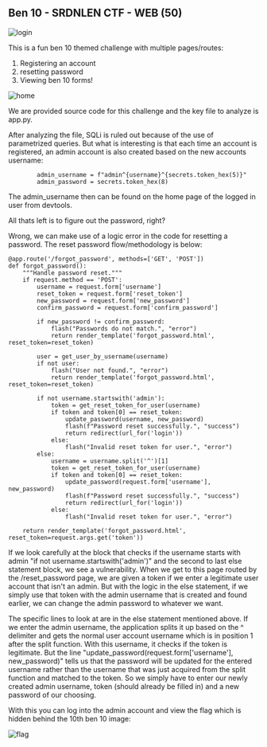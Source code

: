 ## Ben 10 - SRDNLEN CTF - WEB (50)

![login](https://github.com/user-attachments/assets/9aa9bc26-fd26-4cda-b51d-4be01dbf36ee)

This is a fun ben 10 themed challenge with multiple pages/routes:

1. Registering an account
2. resetting password
3. Viewing ben 10 forms!

![home](https://github.com/user-attachments/assets/e2437719-02d6-4c33-bb2b-901f6c65da9b)


We are provided source code for this challenge and the key file to analyze is app.py.

After analyzing the file, SQLi is ruled out because of the use of parametrized queries. But what is interesting is that each time an account is registered, an admin account is also created based on the new accounts username:

```
        admin_username = f"admin^{username}^{secrets.token_hex(5)}"
        admin_password = secrets.token_hex(8)
```

The admin_username then can be found on the home page of the logged in user from devtools.

All thats left is to figure out the password, right?

Wrong, we can make use of a logic error in the code for resetting a password. The reset password flow/methodology is below:

```
@app.route('/forgot_password', methods=['GET', 'POST'])
def forgot_password():
    """Handle password reset."""
    if request.method == 'POST':
        username = request.form['username']
        reset_token = request.form['reset_token']
        new_password = request.form['new_password']
        confirm_password = request.form['confirm_password']

        if new_password != confirm_password:
            flash("Passwords do not match.", "error")
            return render_template('forgot_password.html', reset_token=reset_token)

        user = get_user_by_username(username)
        if not user:
            flash("User not found.", "error")
            return render_template('forgot_password.html', reset_token=reset_token)

        if not username.startswith('admin'):
            token = get_reset_token_for_user(username)
            if token and token[0] == reset_token:
                update_password(username, new_password)
                flash(f"Password reset successfully.", "success")
                return redirect(url_for('login'))
            else:
                flash("Invalid reset token for user.", "error")
        else:
            username = username.split('^')[1]
            token = get_reset_token_for_user(username)
            if token and token[0] == reset_token:
                update_password(request.form['username'], new_password)
                flash(f"Password reset successfully.", "success")
                return redirect(url_for('login'))
            else:
                flash("Invalid reset token for user.", "error")

    return render_template('forgot_password.html', reset_token=request.args.get('token'))
```

If we look carefully at the block that checks if the username starts with admin "if not username.startswith('admin')" and the second to last else statement block, we see a vulnerability. When we get to this page routed by the /reset_password page, we are given a token if we enter a legitimate user account that isn't an admin. But with the logic in the else statement, if we simply use that token with the admin username that is created and found earlier, we can change the admin password to whatever we want.

The specific lines to look at are in the else statement mentioned above. If we enter the admin username, the application splits it up based on the ^ delimiter and gets the normal user account username which is in position 1 after the split function. With this username, it checks if the token is legitimate. But the line "update_password(request.form['username'], new_password)" tells us that the password will be updated for the entered username rather than the username that was just acquired from the split function and matched to the token. So we simply have to enter our newly created admin username, token (should already be filled in) and a new password of our choosing.

With this you can log into the admin account and view the flag which is hidden behind the 10th ben 10 image:

![flag](https://github.com/user-attachments/assets/125b73bb-44a7-40bb-8863-ae4be74bcc73)
